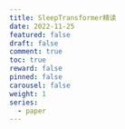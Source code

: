 ```yaml
---
title: SleepTransformer精读
date: 2022-11-25
featured: false
draft: false
comment: true
toc: true
reward: false
pinned: false
carousel: false
weight: 1
series:
  - paper
---
```


